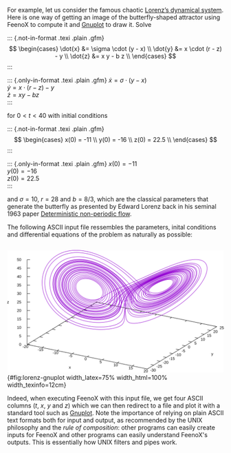 
For example, let us consider the famous chaotic [Lorenz’s dynamical system](http://en.wikipedia.org/wiki/Lorenz_system). Here is one way of getting an image of the butterfly-shaped attractor using FeenoX to compute it and [Gnuplot](http://www.gnuplot.info/) to draw it. Solve 

::: {.not-in-format .texi .plain .gfm}
$$
\begin{cases}
\dot{x} &= \sigma \cdot (y - x)  \\
\dot{y} &= x \cdot (r - z) - y   \\
\dot{z} &= x y - b z             \\
\end{cases}
$$
:::

::: {.only-in-format .texi .plain .gfm}
$\dot{x} = \sigma \cdot (y - x)$  
$\dot{y} = x \cdot (r - z) - y$  
$\dot{z} = x y - b z$  
:::

for $0 < t < 40$ with initial conditions

::: {.not-in-format .texi .plain .gfm}
$$
\begin{cases}
x(0) = -11  \\
y(0) = -16  \\
z(0) = 22.5 \\
\end{cases}
$$
:::

::: {.only-in-format .texi .plain .gfm}
$x(0) = -11$  
$y(0) = -16$  
$z(0) = 22.5$  
:::


and $\sigma=10$, $r=28$ and $b=8/3$, which are the classical parameters that generate the butterfly as presented by Edward Lorenz back in his seminal 1963 paper [Deterministic non-periodic flow](http://journals.ametsoc.org/doi/abs/10.1175/1520-0469%281963%29020%3C0130%3ADNF%3E2.0.CO%3B2).

The following ASCII input file ressembles the parameters, inital conditions and differential equations of the problem as naturally as possible:

```{.feenox include="lorenz.fee"}
```

![The Lorenz attractor solved with FeenoX and drawn with Gnuplot](lorenz.svg){#fig:lorenz-gnuplot width_latex=75% width_html=100% width_texinfo=12cm}

Indeed, when executing FeenoX with this input file, we get four ASCII columns ($t$, $x$, $y$ and $z$) which we can then redirect to a file and plot it with a standard tool such as [Gnuplot]((http://www.gnuplot.info/)). Note the importance of relying on plain ASCII text  formats both for input and output, as recommended by the UNIX philosophy and the _rule of composition_: other programs can easily create inputs for FeenoX and other programs can easily understand FeenoX's outputs. This is essentially how UNIX filters and pipes work.


 
